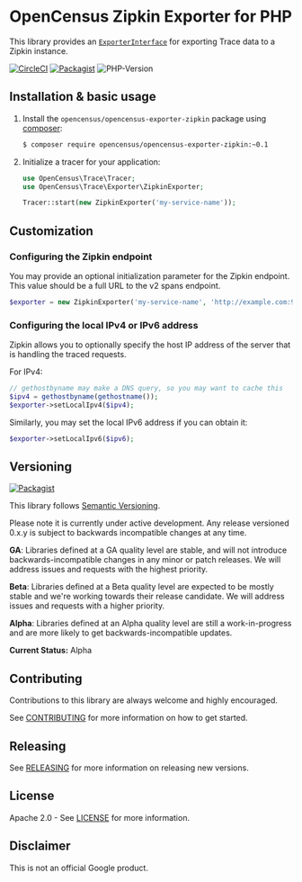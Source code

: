 # OpenCensus Zipkin Exporter for PHP

This library provides an [`ExporterInterface`][exporter-interface] for exporting
Trace data to a Zipkin instance.

[![CircleCI](https://circleci.com/gh/census-instrumentation/opencensus-php-exporter-zipkin.svg?style=svg)][ci-build]
[![Packagist](https://img.shields.io/packagist/v/opencensus/opencensus-exporter-zipkin.svg)][packagist-package]
![PHP-Version](https://img.shields.io/packagist/php-v/opencensus/opencensus-exporter-zipkin.svg)

## Installation & basic usage

1. Install the `opencensus/opencensus-exporter-zipkin` package using [composer][composer]:

    ```bash
    $ composer require opencensus/opencensus-exporter-zipkin:~0.1
    ```

1. Initialize a tracer for your application:

    ```php
    use OpenCensus\Trace\Tracer;
    use OpenCensus\Trace\Exporter\ZipkinExporter;

    Tracer::start(new ZipkinExporter('my-service-name'));
    ```

## Customization

### Configuring the Zipkin endpoint

You may provide an optional initialization parameter for the Zipkin endpoint.
This value should be a full URL to the v2 spans endpoint.

```php
$exporter = new ZipkinExporter('my-service-name', 'http://example.com:9411/api/v2/spans');
```

### Configuring the local IPv4 or IPv6 address

Zipkin allows you to optionally specify the host IP address of the server that
is handling the traced requests.

For IPv4:

```php
// gethostbyname may make a DNS query, so you may want to cache this
$ipv4 = gethostbyname(gethostname());
$exporter->setLocalIpv4($ipv4);
```

Similarly, you may set the local IPv6 address if you can obtain it:

```php
$exporter->setLocalIpv6($ipv6);
```

## Versioning

[![Packagist](https://img.shields.io/packagist/v/opencensus/opencensus-exporter-zipkin.svg)][packagist-package]

This library follows [Semantic Versioning][semver].

Please note it is currently under active development. Any release versioned
0.x.y is subject to backwards incompatible changes at any time.

**GA**: Libraries defined at a GA quality level are stable, and will not
introduce backwards-incompatible changes in any minor or patch releases. We will
address issues and requests with the highest priority.

**Beta**: Libraries defined at a Beta quality level are expected to be mostly
stable and we're working towards their release candidate. We will address issues
and requests with a higher priority.

**Alpha**: Libraries defined at an Alpha quality level are still a
work-in-progress and are more likely to get backwards-incompatible updates.

**Current Status:** Alpha


## Contributing

Contributions to this library are always welcome and highly encouraged.

See [CONTRIBUTING](CONTRIBUTING.md) for more information on how to get started.

## Releasing

See [RELEASING](RELEASING.md) for more information on releasing new versions.

## License

Apache 2.0 - See [LICENSE](LICENSE) for more information.

## Disclaimer

This is not an official Google product.

[exporter-interface]: https://github.com/census-instrumentation/opencensus-php/blob/master/src/Trace/Exporter/ExporterInterface.php
[census-org]: https://github.com/census-instrumentation
[composer]: https://getcomposer.org/
[semver]: http://semver.org/
[ci-build]: https://circleci.com/gh/census-instrumentation/opencensus-php-exporter-zipkin
[packagist-package]: https://packagist.org/packages/opencensus/opencensus-exporter-zipkin